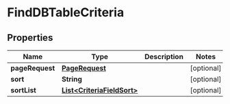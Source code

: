 # FindDBTableCriteria

## Properties
Name | Type | Description | Notes
------------ | ------------- | ------------- | -------------
**pageRequest** | [**PageRequest**](PageRequest.md) |  |  [optional]
**sort** | **String** |  |  [optional]
**sortList** | [**List&lt;CriteriaFieldSort&gt;**](CriteriaFieldSort.md) |  |  [optional]
